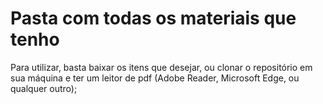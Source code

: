 # Pasta com todas os materiais que tenho 

Para utilizar, basta baixar os itens que desejar, ou clonar o repositório em sua máquina e ter um leitor de pdf (Adobe Reader, Microsoft Edge, ou qualquer outro);